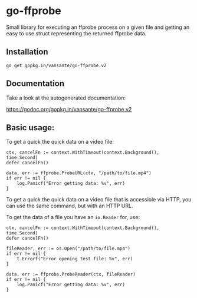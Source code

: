 # go-ffprobe

Small library for executing an ffprobe process on a given file and getting an easy to use struct
representing the returned ffprobe data.

## Installation

```
go get gopkg.in/vansante/go-ffprobe.v2
```

## Documentation

Take a look at the autogenerated documentation:

https://godoc.org/gopkg.in/vansante/go-ffprobe.v2

## Basic usage:

To get a quick the quick data on a video file:

```golang
ctx, cancelFn := context.WithTimeout(context.Background(), time.Second)
defer cancelFn()

data, err := ffprobe.ProbeURL(ctx, "/path/to/file.mp4")
if err != nil {
    log.Panicf("Error getting data: %v", err)
}
```

To get a quick the quick data on a video file that is accessible via HTTP, you can use the same
command, but with an HTTP URL.

To get the data of a file you have an `io.Reader` for, use:

```golang
ctx, cancelFn := context.WithTimeout(context.Background(), time.Second)
defer cancelFn()

fileReader, err := os.Open("/path/to/file.mp4")
if err != nil {
    t.Errorf("Error opening test file: %v", err)
}

data, err := ffprobe.ProbeReader(ctx, fileReader)
if err != nil {
    log.Panicf("Error getting data: %v", err)
}
```